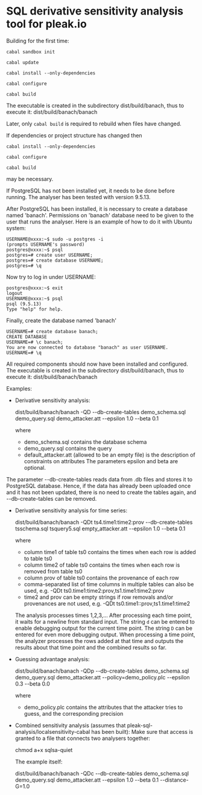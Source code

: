 # SQL derivative sensitivity analysis tool for pleak.io

Building for the first time:

`cabal sandbox init`

`cabal update`

`cabal install --only-dependencies`

`cabal configure`

`cabal build`

The executable is created in the subdirectory dist/build/banach, thus to execute it:
    dist/build/banach/banach

Later, only 
`cabal build`
is required to rebuild when files have changed.

If dependencies or project structure has changed then

`cabal install --only-dependencies`

`cabal configure`

`cabal build`

may be necessary.


If PostgreSQL has not been installed yet, it needs to be done before running. The analyser has been tested with version 9.5.13.

After PostgreSQL has been installed, it is necessary to create a database named 'banach'.
Permissions on 'banach' database need to be given to the user that runs the analyser.
Here is an example of how to do it with Ubuntu system:

    USERNAME@xxxx:~$ sudo -u postgres -i
    (prompts USERNAME's password)
    postgres@xxxx:~$ psql
    postgres=# create user USERNAME;
    postgres=# create database USERNAME;
    postgres=# \q

Now try to log in under USERNAME:

    postgres@xxxx:~$ exit
    logout
    USERNAME@xxxx:~$ psql
    psql (9.5.13)
    Type "help" for help.

Finally, create the database named 'banach'

    USERNAME=# create database banach;
    CREATE DATABASE
    USERNAME=# \c banach;
    You are now connected to database "banach" as user USERNAME.
    USERNAME=# \q

All required components should now have been installed and configured.
The executable is created in the subdirectory dist/build/banach, thus to execute it:
    dist/build/banach/banach


Examples:

 * Derivative sensitivity analysis:

      dist/build/banach/banach -QD --db-create-tables demo_schema.sql demo_query.sql demo_attacker.att --epsilon 1.0 --beta 0.1

   where
    - demo_schema.sql contains the database schema
    - demo_query.sql contains the query
    - default_attacker.att (allowed to be an empty file) is the description of constraints on attributes
    The parameters epsilon and beta are optional.

The parameter --db-create-tables reads data from .db files and stores it to PostgreSQL database. Hence, if the data has already been uploaded once and it has not been updated, there is no need to create the tables again, and --db-create-tables can be removed.

 * Derivative sensitivity analysis for time series:

      dist/build/banach/banach -QDt ts4.time1:time2:prov --db-create-tables tsschema.sql tsquery5.sql empty_attacker.att --epsilon 1.0 --beta 0.1

   where
   - column time1 of table ts0 contains the times when each row is added to table ts0
   - column time2 of table ts0 contains the times when each row is removed from table ts0
   - column prov of table ts0 contains the provenance of each row
   - comma-separated list of time columns in multiple tables can also be used, e.g. -QDt ts0.time1:time2:prov,ts1.time1:time2:prov
   - time2 and prov can be empty strings if row removals and/or provenances are not used, e.g. -QDt ts0.time1::prov,ts1.time1:time2

   The analysis processes times 1,2,3,...
   After processing each time point, it waits for a newline from standard input.
   The string `d` can be entered to enable debugging output for the current time point.
   The string `D` can be entered for even more debugging output.
   When processing a time point, the analyzer processes the rows added at that time and outputs the results about
   that time point and the combined results so far.

 * Guessing advantage analysis:

     dist/build/banach/banach -QDp --db-create-tables demo_schema.sql demo_query.sql demo_attacker.att --policy=demo_policy.plc --epsilon 0.3 --beta 0.0

   where
   - demo_policy.plc contains the attributes that the attacker tries to guess, and the corresponding precision

 * Combined sensitivity analysis (assumes that pleak-sql-analysis/localsensitivity-cabal has been built):
   Make sure that access is granted to a file that connects two analysers together:

     chmod a+x sqlsa-quiet

   The example itself:

     dist/build/banach/banach -QDc --db-create-tables demo_schema.sql demo_query.sql demo_attacker.att --epsilon 1.0 --beta 0.1 --distance-G=1.0

